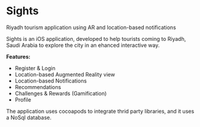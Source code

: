# Sights
Riyadh tourism application using AR and location-based notifications

Sights is an iOS application, developed to help tourists coming to Riyadh, Saudi Arabia to explore the city in an ehanced interactive way.

<b>Features:</b>

- Register & Login
- Location-based Augmented Reality view
- Location-based Notifications
- Recommendations
- Challenges & Rewards (Gamification)
- Profile


The application uses cocoapods to integrate thrid party libraries, and it uses a NoSql database. 

